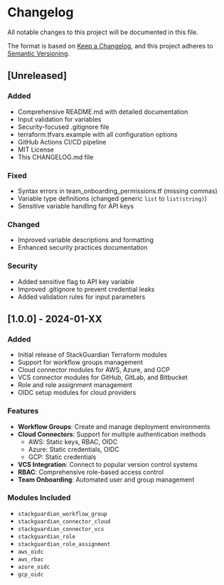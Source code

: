 # Changelog

All notable changes to this project will be documented in this file.

The format is based on [Keep a Changelog](https://keepachangelog.com/en/1.0.0/),
and this project adheres to [Semantic Versioning](https://semver.org/spec/v2.0.0.html).

## [Unreleased]

### Added
- Comprehensive README.md with detailed documentation
- Input validation for variables
- Security-focused .gitignore file
- terraform.tfvars.example with all configuration options
- GitHub Actions CI/CD pipeline
- MIT License
- This CHANGELOG.md file

### Fixed
- Syntax errors in team_onboarding_permissions.tf (missing commas)
- Variable type definitions (changed generic `list` to `list(string)`)
- Sensitive variable handling for API keys

### Changed
- Improved variable descriptions and formatting
- Enhanced security practices documentation

### Security
- Added sensitive flag to API key variable
- Improved .gitignore to prevent credential leaks
- Added validation rules for input parameters

## [1.0.0] - 2024-01-XX

### Added
- Initial release of StackGuardian Terraform modules
- Support for workflow groups management
- Cloud connector modules for AWS, Azure, and GCP
- VCS connector modules for GitHub, GitLab, and Bitbucket
- Role and role assignment management
- OIDC setup modules for cloud providers

### Features
- **Workflow Groups**: Create and manage deployment environments
- **Cloud Connectors**: Support for multiple authentication methods
  - AWS: Static keys, RBAC, OIDC
  - Azure: Static credentials, OIDC
  - GCP: Static credentials
- **VCS Integration**: Connect to popular version control systems
- **RBAC**: Comprehensive role-based access control
- **Team Onboarding**: Automated user and group management

### Modules Included
- `stackguardian_workflow_group`
- `stackguardian_connector_cloud`
- `stackguardian_connector_vcs`
- `stackguardian_role`
- `stackguardian_role_assignment`
- `aws_oidc`
- `aws_rbac`
- `azure_oidc`
- `gcp_oidc`
